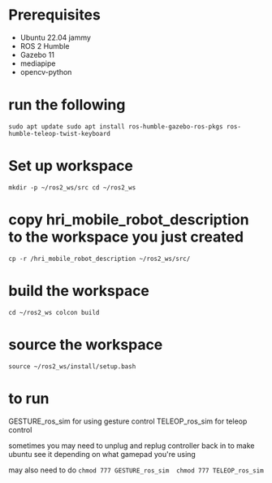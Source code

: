 
# Prerequisites
- Ubuntu 22.04 jammy
- ROS 2 Humble
- Gazebo 11
- mediapipe
- opencv-python

# run the following 
`
  sudo apt update
  sudo apt install ros-humble-gazebo-ros-pkgs ros-humble-teleop-twist-keyboard `

# Set up workspace
`
mkdir -p ~/ros2_ws/src
cd ~/ros2_ws `

# copy hri_mobile_robot_description to the workspace you just created
`
cp -r /hri_mobile_robot_description ~/ros2_ws/src/ `

# build the workspace
`
cd ~/ros2_ws
colcon build `

# source the workspace
`
source ~/ros2_ws/install/setup.bash `


# to run

GESTURE_ros_sim for using gesture control
TELEOP_ros_sim for teleop control

sometimes you may need to unplug and replug controller back in to make ubuntu see it depending on what gamepad you're using

may also need to do 
`
chmod 777 GESTURE_ros_sim 
chmod 777 TELEOP_ros_sim
`
